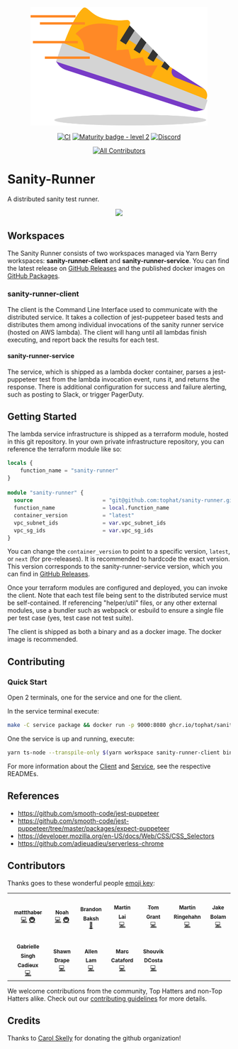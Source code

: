 <div align="center"> <img src="./.github/runner.png" width="400px;"/>

[![CI](https://github.com/tophat/sanity-runner/actions/workflows/cicd.yml/badge.svg)](https://github.com/tophat/sanity-runner/actions/workflows/cicd.yml)
[![Maturity badge - level 2](https://img.shields.io/badge/Maturity-Level%202%20--%20First%20Release-yellowgreen.svg)](https://github.com/tophat/getting-started/blob/master/scorecard.md)
[![Discord](https://img.shields.io/discord/809577721751142410)](https://discord.gg/YhK3GFcZrk)

<!-- ALL-CONTRIBUTORS-BADGE:START - Do not remove or modify this section -->
[![All Contributors](https://img.shields.io/badge/all_contributors-12-orange.svg?style=flat-square)](#contributors-)
<!-- ALL-CONTRIBUTORS-BADGE:END -->

</div>

# Sanity-Runner

A distributed sanity test runner.

<div align="center"> <img src="./.github/sanity-runner-description.png"/> </div>

## Workspaces

The Sanity Runner consists of two workspaces managed via Yarn Berry workspaces: **sanity-runner-client** and **sanity-runner-service**. You can find the latest release on [GitHub Releases](https://github.com/tophat/sanity-runner/releases) and the published docker images on [GitHub Packages](https://github.com/orgs/tophat/packages?repo_name=sanity-runner).

### sanity-runner-client

The client is the Command Line Interface used to communicate with the distributed service. It takes a collection of jest-puppeteer based tests and distributes them among individual invocations of the sanity runner service (hosted on AWS lambda). The client will hang until all lambdas finish executing, and report back the results for each test.

#### sanity-runner-service

The service, which is shipped as a lambda docker container, parses a jest-puppeteer test from the lambda invocation event, runs it, and returns the response. There is additional configuration for success and failure alerting, such as posting to Slack, or trigger PagerDuty.

## Getting Started

The lambda service infrastructure is shipped as a terraform module, hosted in this git repository. In your own private infrastructure repository, you can reference the terraform module like so:

```tf
locals {
    function_name = "sanity-runner"
}

module "sanity-runner" {
  source                      = "git@github.com:tophat/sanity-runner.git//service/terraform?ref=v0.11.1"
  function_name               = local.function_name
  container_version           = "latest"
  vpc_subnet_ids              = var.vpc_subnet_ids
  vpc_sg_ids                  = var.vpc_sg_ids
}
```

You can change the `container_version` to point to a specific version, `latest`, or `next` (for pre-releases). It is recommended to hardcode the exact version. This version corresponds to the sanity-runner-service version, which you can find in [GitHub Releases](https://github.com/tophat/sanity-runner/releases).

Once your terraform modules are configured and deployed, you can invoke the client. Note that each test file being sent to the distributed service must be self-contained. If referencing "helper/util" files, or any other external modules, use a bundler such as webpack or esbuild to ensure a single file per test case (yes, test case not test suite).

The client is shipped as both a binary and as a docker image. The docker image is recommended.

## Contributing

### Quick Start

Open 2 terminals, one for the service and one for the client.

In the service terminal execute:

```sh
make -C service package && docker run -p 9000:8080 ghcr.io/tophat/sanity-runner-service:latest
```

One the service is up and running, execute:

```sh
yarn ts-node --transpile-only $(yarn workspace sanity-runner-client bin sanity-runner) --test-dir example/repo/sanities/ --local --output-dir output --include google-fail-example -vv
```

For more information about the [Client](./client/README.md) and [Service](./service/README.md), see the respective READMEs.

## References

- https://github.com/smooth-code/jest-puppeteer
- https://github.com/smooth-code/jest-puppeteer/tree/master/packages/expect-puppeteer
- https://developer.mozilla.org/en-US/docs/Web/CSS/CSS_Selectors
- https://github.com/adieuadieu/serverless-chrome

## Contributors

Thanks goes to these wonderful people [emoji key](https://github.com/kentcdodds/all-contributors#emoji-key):

<!-- ALL-CONTRIBUTORS-LIST:START - Do not remove or modify this section -->
<!-- prettier-ignore-start -->
<!-- markdownlint-disable -->
<table>
  <tr>
    <td align="center"><a href="https://github.com/mattthaber"><img src="https://avatars.githubusercontent.com/u/42545233?v=4?s=100" width="100px;" alt=""/><br /><sub><b>mattthaber</b></sub></a><br /><a href="https://github.com/tophat/sanity-runner/commits?author=mattthaber" title="Code">💻</a> <a href="#infra-mattthaber" title="Infrastructure (Hosting, Build-Tools, etc)">🚇</a></td>
    <td align="center"><a href="https://noahnu.com/"><img src="https://avatars.githubusercontent.com/u/1297096?v=4?s=100" width="100px;" alt=""/><br /><sub><b>Noah</b></sub></a><br /><a href="https://github.com/tophat/sanity-runner/commits?author=noahnu" title="Code">💻</a> <a href="#infra-noahnu" title="Infrastructure (Hosting, Build-Tools, etc)">🚇</a></td>
    <td align="center"><a href="https://www.linkedin.com/in/brandonbaksh/"><img src="https://avatars.githubusercontent.com/u/39271619?v=4?s=100" width="100px;" alt=""/><br /><sub><b>Brandon Baksh</b></sub></a><br /><a href="https://github.com/tophat/sanity-runner/commits?author=brandonbaksh" title="Documentation">📖</a></td>
    <td align="center"><a href="https://github.com/eastenluis"><img src="https://avatars.githubusercontent.com/u/2723622?v=4?s=100" width="100px;" alt=""/><br /><sub><b>Martin Lai</b></sub></a><br /><a href="https://github.com/tophat/sanity-runner/commits?author=eastenluis" title="Code">💻</a></td>
    <td align="center"><a href="http://www.linkedin.com/profile/view?id=245244184"><img src="https://avatars.githubusercontent.com/u/4661702?v=4?s=100" width="100px;" alt=""/><br /><sub><b>Tom Grant</b></sub></a><br /><a href="https://github.com/tophat/sanity-runner/commits?author=tgrant59" title="Code">💻</a></td>
    <td align="center"><a href="https://github.com/chrono"><img src="https://avatars.githubusercontent.com/u/76803?v=4?s=100" width="100px;" alt=""/><br /><sub><b>Martin Ringehahn</b></sub></a><br /><a href="https://github.com/tophat/sanity-runner/commits?author=chrono" title="Code">💻</a></td>
    <td align="center"><a href="https://jakebolam.com/"><img src="https://avatars.githubusercontent.com/u/3534236?v=4?s=100" width="100px;" alt=""/><br /><sub><b>Jake Bolam</b></sub></a><br /><a href="https://github.com/tophat/sanity-runner/commits?author=jakebolam" title="Code">💻</a></td>
  </tr>
  <tr>
    <td align="center"><a href="https://gabriellesc.github.io/"><img src="https://avatars.githubusercontent.com/u/5559014?v=4?s=100" width="100px;" alt=""/><br /><sub><b>Gabrielle Singh Cadieux</b></sub></a><br /><a href="https://github.com/tophat/sanity-runner/commits?author=gabriellesc" title="Code">💻</a></td>
    <td align="center"><a href="http://dra.pe/"><img src="https://avatars.githubusercontent.com/u/539437?v=4?s=100" width="100px;" alt=""/><br /><sub><b>Shawn Drape</b></sub></a><br /><a href="https://github.com/tophat/sanity-runner/commits?author=shawndrape" title="Code">💻</a></td>
    <td align="center"><a href="https://github.com/allen-lam"><img src="https://avatars.githubusercontent.com/u/43854211?v=4?s=100" width="100px;" alt=""/><br /><sub><b>Allen Lam</b></sub></a><br /><a href="https://github.com/tophat/sanity-runner/commits?author=allen-lam" title="Code">💻</a></td>
    <td align="center"><a href="https://www.karnov.club/"><img src="https://avatars.githubusercontent.com/u/6210361?v=4?s=100" width="100px;" alt=""/><br /><sub><b>Marc Cataford</b></sub></a><br /><a href="https://github.com/tophat/sanity-runner/commits?author=mcataford" title="Code">💻</a></td>
    <td align="center"><a href="https://opensource.tophat.com/"><img src="https://avatars.githubusercontent.com/u/6020693?v=4?s=100" width="100px;" alt=""/><br /><sub><b>Shouvik DCosta</b></sub></a><br /><a href="https://github.com/tophat/sanity-runner/commits?author=sdcosta" title="Code">💻</a></td>
  </tr>
</table>

<!-- markdownlint-restore -->
<!-- prettier-ignore-end -->

<!-- ALL-CONTRIBUTORS-LIST:END -->

We welcome contributions from the community, Top Hatters and non-Top Hatters alike. Check out our [contributing guidelines](CONTRIBUTING.md) for more details.

## Credits

Thanks to [Carol Skelly](https://github.com/iatek) for donating the github organization!

